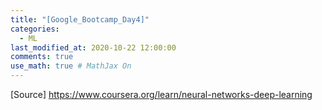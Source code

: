 ```yaml
---
title: "[Google_Bootcamp_Day4]"
categories: 
  - ML
last_modified_at: 2020-10-22 12:00:00
comments: true
use_math: true # MathJax On
---
```



[Source] https://www.coursera.org/learn/neural-networks-deep-learning
